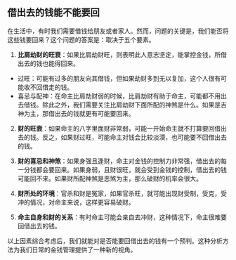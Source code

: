 ## 借出去的钱能不能要回

在生活中，有时我们需要借钱给朋友或者家人。然而，问题的关键是，我们能否将这些钱要回来？这个问题的答案是：取决于五个要素。

1. **比肩劫财的旺衰**：如果比肩劫财旺，则表明此人意志坚定，能掌控金钱，所借出去的钱也能得回来。

* 过旺：可能有过多的朋友向其借钱，但如果劫财多到无以复加，这个人很有可能收不回借走的钱。
* 喜忌与配神：在命主比肩劫财弱的时候，比肩劫财有助于命主，可能都不用出去借钱。除此之外，我们需要关注比肩劫财下面所配的神煞是什么。如果是吉神为主，那借出去的钱就更有可能要回来。

2. **财的旺衰**：如果命主的八字里面财非常弱，可能一开始命主就不打算要回借出去的钱。反之，如果财过旺，可能命主对钱会比较淡漠，也可能要不回借出去的钱。

3. **财的喜忌和神煞**：如果身强且逢财，命主对金钱的控制力非常强，借出去的每一分钱都会要回来。如果身弱，且财很旺，就会受到金钱的控制，借出去的钱可能回不来。如果财所配神煞是恶煞为主，那么破财的机率会很大。

4. **财所处的环境**：官杀和财是冤家，如果官杀旺，就可能出现财受制，受克，受冲的情况，对命主来说，这样更容易破财。

5. **命主自身和财的关系**：有时命主可能会亲自去冲财，这种情况下，命主很难要回借出去的钱。

以上因素综合考虑后，我们就能对是否能要回借出去的钱有一个预判。这种分析方法为我们日常的金钱管理提供了一种新的视角。